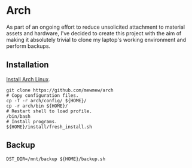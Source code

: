 # Arch

As part of an ongoing effort to reduce unsolicited attachment to material assets and hardware, I've decided to create this project with the aim of making it absolutely trivial to clone my laptop's working environment and perform backups.

## Installation

[Install Arch Linux](https://gist.github.com/mewmew/b139b36fb6e41a7d5a65).

```shell
git clone https://github.com/mewmew/arch
# Copy configuration files.
cp -T -r arch/config/ ${HOME}/
cp -r arch/bin ${HOME}/
# Restart shell to load profile.
/bin/bash
# Install programs.
${HOME}/install/fresh_install.sh
```

## Backup

```shell
DST_DIR=/mnt/backup ${HOME}/backup.sh
```
